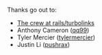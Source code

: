 Thanks go out to:

- [The crew at rails/turbolinks](https://github.com/rails/turbolinks)
- Anthony Cameron ([qq99](https://github.com/qq99))
- Tyler Mercier ([tylermercier](https://github.com/tylermercier))
- Justin Li ([pushrax](https://github.com/pushrax))
